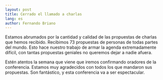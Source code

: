 ```yaml
---
layout: post
title: Cerrado el llamado a charlas
lang: es
author: Fernando Briano
---
```

Estamos abrumados por la cantidad y calidad de las propuestas de charlas que hemos recibido. Recibimos 73 propuestas de personas de todas partes del mundo. Esto hace nuestro trabajo de armar la agenda extremadamente difícil, con tantas propuestas geniales no queremos dejar a nadie afuera.

Estén atentos la semana que viene que iremos confirmando oradores de la conferencia. Estamos muy agradecidos con todos los que mandaron sus propuestas. Son fantástico, y esta conferencia va a ser espectacular.
